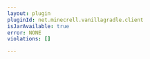 ```yaml
---
layout: plugin
pluginId: net.minecrell.vanillagradle.client
isJarAvailable: true
error: NONE
violations: []

---
```

